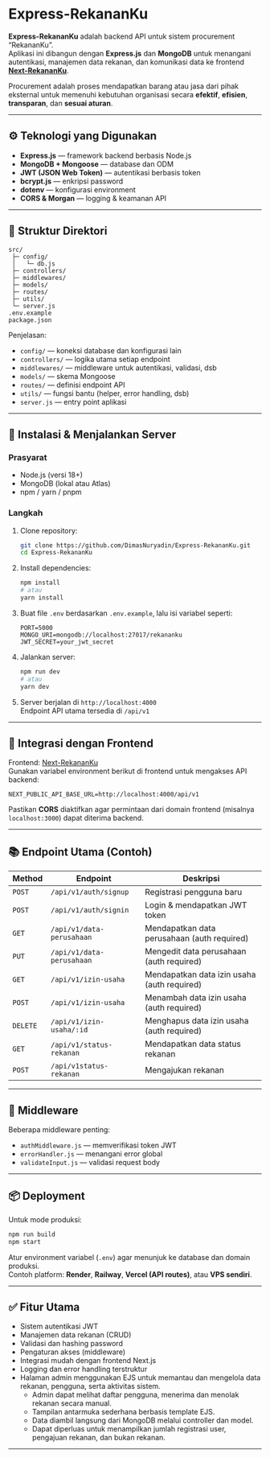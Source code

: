
# Express-RekananKu

**Express-RekananKu** adalah backend API untuk sistem procurement “RekananKu”.  
Aplikasi ini dibangun dengan **Express.js** dan **MongoDB** untuk menangani autentikasi, manajemen data rekanan, dan komunikasi data ke frontend **[Next-RekananKu](https://github.com/DimasNuryadin/Next-RekananKu)**.

Procurement adalah proses mendapatkan barang atau jasa dari pihak eksternal untuk memenuhi kebutuhan organisasi secara **efektif**, **efisien**, **transparan**, dan **sesuai aturan**.

---

## ⚙️ Teknologi yang Digunakan

- **Express.js** — framework backend berbasis Node.js  
- **MongoDB + Mongoose** — database dan ODM  
- **JWT (JSON Web Token)** — autentikasi berbasis token  
- **bcrypt.js** — enkripsi password  
- **dotenv** — konfigurasi environment  
- **CORS & Morgan** — logging & keamanan API  

---

## 📁 Struktur Direktori

```
src/
 ├─ config/
 │   └─ db.js
 ├─ controllers/
 ├─ middlewares/
 ├─ models/
 ├─ routes/
 ├─ utils/
 └─ server.js
.env.example
package.json
```

Penjelasan:
- `config/` — koneksi database dan konfigurasi lain  
- `controllers/` — logika utama setiap endpoint  
- `middlewares/` — middleware untuk autentikasi, validasi, dsb  
- `models/` — skema Mongoose  
- `routes/` — definisi endpoint API  
- `utils/` — fungsi bantu (helper, error handling, dsb)  
- `server.js` — entry point aplikasi  

---

## 🚀 Instalasi & Menjalankan Server

### Prasyarat
- Node.js (versi 18+)
- MongoDB (lokal atau Atlas)
- npm / yarn / pnpm  

### Langkah

1. Clone repository:

   ```bash
   git clone https://github.com/DimasNuryadin/Express-RekananKu.git
   cd Express-RekananKu
   ```

2. Install dependencies:

   ```bash
   npm install
   # atau
   yarn install
   ```

3. Buat file `.env` berdasarkan `.env.example`, lalu isi variabel seperti:
   ```
   PORT=5000
   MONGO_URI=mongodb://localhost:27017/rekananku
   JWT_SECRET=your_jwt_secret
   ```

4. Jalankan server:

   ```bash
   npm run dev
   # atau
   yarn dev
   ```

5. Server berjalan di `http://localhost:4000`  
   Endpoint API utama tersedia di `/api/v1`

---

## 🔗 Integrasi dengan Frontend

Frontend: [Next-RekananKu](https://github.com/DimasNuryadin/Next-RekananKu)  
Gunakan variabel environment berikut di frontend untuk mengakses API backend:

```
NEXT_PUBLIC_API_BASE_URL=http://localhost:4000/api/v1
```

Pastikan **CORS** diaktifkan agar permintaan dari domain frontend (misalnya `localhost:3000`) dapat diterima backend.

---

## 📚 Endpoint Utama (Contoh)

| Method | Endpoint | Deskripsi |
|--------|-----------|-----------|
| `POST` | `/api/v1/auth/signup` | Registrasi pengguna baru |
| `POST` | `/api/v1/auth/signin` | Login & mendapatkan JWT token |
| `GET` | `/api/v1/data-perusahaan` | Mendapatkan data perusahaan (auth required) |
| `PUT` | `/api/v1/data-perusahaan` | Mengedit data perusahaan (auth required) |
| `GET` | `/api/v1/izin-usaha` | Mendapatkan data izin usaha (auth required) |
| `POST` | `/api/v1/izin-usaha` | Menambah data izin usaha (auth required) |
| `DELETE` | `/api/v1/izin-usaha/:id` | Menghapus data izin usaha (auth required) |
| `GET` | `/api/v1/status-rekanan` | Mendapatkan data status rekanan |
| `POST` | `/api/v1status-rekanan` | Mengajukan rekanan |

---

## 🧩 Middleware

Beberapa middleware penting:

- `authMiddleware.js` — memverifikasi token JWT  
- `errorHandler.js` — menangani error global  
- `validateInput.js` — validasi request body  

---

## 📦 Deployment

Untuk mode produksi:

```bash
npm run build
npm start
```

Atur environment variabel (`.env`) agar menunjuk ke database dan domain produksi.  
Contoh platform: **Render**, **Railway**, **Vercel (API routes)**, atau **VPS sendiri**.

---

## ✅ Fitur Utama

- Sistem autentikasi JWT  
- Manajemen data rekanan (CRUD)  
- Validasi dan hashing password  
- Pengaturan akses (middleware)  
- Integrasi mudah dengan frontend Next.js  
- Logging dan error handling terstruktur  
- Halaman admin menggunakan EJS untuk memantau dan mengelola data rekanan, pengguna, serta aktivitas sistem.
  - Admin dapat melihat daftar pengguna, menerima dan menolak rekanan secara manual.
  - Tampilan antarmuka sederhana berbasis template EJS.
  - Data diambil langsung dari MongoDB melalui controller dan model.
  - Dapat diperluas untuk menampilkan jumlah registrasi user, pengajuan rekanan, dan bukan rekanan.

---